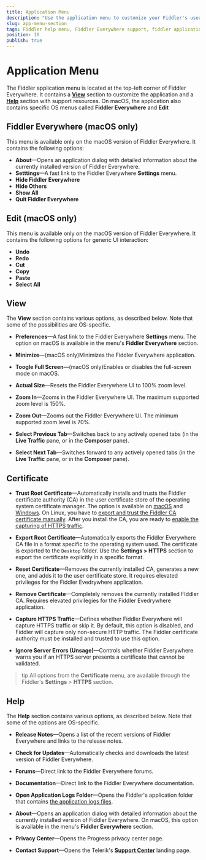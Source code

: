 ```yaml
---
title: Application Menu
description: "Use the application menu to customize your Fiddler's user interface and access support and help-related features."
slug: app-menu-section
tags: Fiddler help menu, Fiddler Everywhere support, fiddler application logs, zoom interface
position: 10
publish: true
---
```


# Application Menu

The Fiddler application menu is located at the top-left corner of Fiddler Everywhere. It contains a [**View**](#view) section to customize the application and a [**Help**](#help) section with support resources. On macOS, the application also contains specific OS menus called **Fiddler Everywhere** and **Edit**

## Fiddler Everywhere (macOS only)

This menu is available only on the macOS version of Fiddler Everywhere. It contains the following options:

- **About**&mdash;Opens an application dialog with detailed information about the currently installed version of Fiddler Everywhere.
- **Setttings**&mdash;A fast link to the Fiddler Everywhere **Settings** menu.
- **Hide Fiddler Everywhere**
- **Hide Others**
- **Show All**
- **Quit Fiddler Everywhere**

## Edit (macOS only)

This menu is available only on the macOS version of Fiddler Everywhere. It contains the following options for generic UI interaction:

- **Undo**
- **Redo**
- **Cut**
- **Copy**
- **Paste**
- **Select All**

## View

The **View** section contains various options, as described below. Note that some of the possibilities are OS-specific.

- **Preferences**&mdash;A fast link to the Fiddler Everywhere **Settings** menu. The option on macOS is available in the menu's **Fiddler Everywhere** section.

- **Minimize**&mdash;(macOS only)Minimizes the Fiddler Everywhere application.

- **Toogle Full Screen**&mdash;(macOS only)Enables or disables the full-screen mode on macOS.

- **Actual Size**&mdash;Resets the Fiddler Everywhere UI to 100% zoom level.

- **Zoom In**&mdash;Zooms in the Fiddler Everywhere UI. The maximum supported zoom level is 150%.

- **Zoom Out**&mdash;Zooms out the Fiddler Everywhere UI. The minimum supported zoom level is 70%.

- **Select Previous Tab**&mdash;Switches back to any actively opened tabs (in the **Live Traffic** pane, or in the **Composer** pane).

- **Select Next Tab**&mdash;Switches forward to any actively opened tabs (in the **Live Traffic** pane, or in the **Composer** pane).

## Certificate

- **Trust Root Certificate**&mdash;Automatically installs and trusts the Fiddler certificate authority (CA) in the user certificate store of the operating system certificate manager. The option is available on [macOS](slug://first_steps_macos#start-system-capturing) and [Windows](slug://first_steps_windows#start-system-capturing). On Linux, you have to [export and trust the Fiddler CA certificate manually](slug://first_steps_linux#start-system-capturing). After you install the CA, you are ready to [enable the capturing of HTTPS traffic](#capture-https-traffic).

- **Export Root Certificate**&mdash;Automatically exports the Fiddler Everywhere CA file in a format specific to the operating system used. The certificate is exported to the `Desktop` folder. Use the **Settings > HTTPS** section to export the certificate explicitly in a specific format.

- **Reset Certificate**&mdash;Removes the currently installed CA, generates a new one, and adds it to the user certificate store. It requires elevated privileges for the Fiddler Evedrywhere application.

- **Remove Certificate**&mdash;Completely removes the currently installed FIddler CA. Requires elevated privilegies for the Fiddler Evedrywhere application.

- **Capture HTTPS Traffic**&mdash;Defines whether Fiddler Everywhere will capture HTTPS traffic or skip it. By default, this option is disabled, and Fiddler will capture only non-secure HTTP traffic. The Fiddler certificate authority must be installed and trusted to use this option.

- **Ignore Server Errors (Unsage)**&mdash;Controls whether Fiddler Everywhere warns you if an HTTPS server presents a certificate that cannot be validated.

>tip All options from the **Certificate** menu, are available through the Fiddler's **Settings** > **HTTPS** section.

## Help

The **Help** section contains various options, as described below. Note that some of the options are OS-specific.

- **Release Notes**&mdash;Opens a list of the recent versions of Fiddler Everywhere and links to the release notes.

- **Check for Updates**&mdash;Automatically checks and downloads the latest version of Fiddler Everywhere.

- **Forums**&mdash;Direct link to the Fiddler Everywhere forums.

- **Documentation**&mdash;Direct link to the Fiddler Everywhere documentation.

- **Open Application Logs Folder**&mdash;Opens the Fiddler's application folder that contains [the application logs files](slug://fiddler-log-files).

- **About**&mdash;Opens an application dialog with detailed information about the currently installed version of Fiddler Everywhere. On macOS, this option is available in the menu's **Fiddler Everywhere** section.

- **Privacy Center**&mdash;Opens the Progress privacy center page.

- **Contact Support**&mdash;Opens the Telerik's [**Support Center**](https://www.progress.com/legal/privacy-center) landing page.